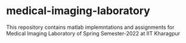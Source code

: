 # medical-imaging-laboratory
This repository contains matlab implemntations and assignments for Medical Imaging Laboratory of Spring Semester-2022 at IIT Kharagpur
